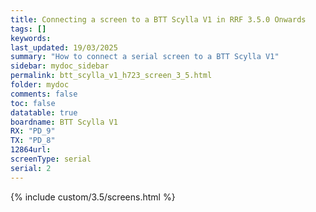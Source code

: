 ```yaml
---
title: Connecting a screen to a BTT Scylla V1 in RRF 3.5.0 Onwards
tags: []
keywords: 
last_updated: 19/03/2025
summary: "How to connect a serial screen to a BTT Scylla V1"
sidebar: mydoc_sidebar
permalink: btt_scylla_v1_h723_screen_3_5.html
folder: mydoc
comments: false
toc: false
datatable: true
boardname: BTT Scylla V1
RX: "PD_9"
TX: "PD_8"
12864url:
screenType: serial
serial: 2
---
```


{% include custom/3.5/screens.html %}
